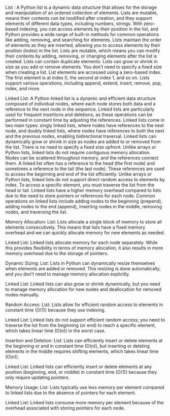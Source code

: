 List :
A Python list is a dynamic data structure that allows for the storage and manipulation of an ordered collection of elements.
Lists are mutable, means their contents can be modified after creation, and they support elements of different data types, including numbers, strings.
With zero-based indexing, you can access elements by their position in the list, and Python provides a wide range of built-in methods for common operations like adding, removing, and searching for elements.
Lists maintain the order of elements as they are inserted, allowing you to access elements by their position (index) in the list.
Lists are mutable, which means you can modify their contents by adding, removing, or changing elements after the list is created.
Lists can contain duplicate elements.
Lists can grow or shrink in size as you add or remove elements. You don’t need to specify a fixed size when creating a list.
List elements are accessed using a zero-based index. The first element is at index 0, the second at index 1, and so on.
Lists support various operations, including append, extend, insert, remove, pop, index, and more.

Linked List:
A Python linked list is a dynamic and efficient data structure composed of individual nodes, where each node stores both data and a reference to the next node in the sequence.
Linked lists are particularly used for frequent insertions and deletions, as these operations can be performed in constant time by adjusting the references.
Linked lists come in two main types: singly linked lists, where nodes have references to the next node, and doubly linked lists, where nodes have references to both the next and the previous nodes, enabling bidirectional traversal.
Linked lists can dynamically grow or shrink in size as nodes are added to or removed from the list. There is no need to specify a fixed size upfront.
Unlike arrays or Python lists, linked lists do not require contiguous memory allocation. Nodes can be scattered throughout memory, and the references connect them.
A linked list often has a reference to the head (the first node) and sometimes a reference to the tail (the last node). These references are used to access the beginning and end of the list efficiently.
Unlike arrays or Python lists, linked lists do not support direct random access to elements by index. To access a specific element, you must traverse the list from the head or tail.
Linked lists have a higher memory overhead compared to lists due to the need to store pointers or references for each node.
Common operations on linked lists include adding nodes to the beginning (prepend), adding nodes to the end (append), inserting nodes in the middle, removing nodes, and traversing the list.

Memory Allocation:
List: Lists allocate a single block of memory to store all elements consecutively. This means that lists have a fixed memory overhead and we can quickly allocate memory for new elements as needed.

Linked List: Linked lists allocate memory for each node separately. While this provides flexibility in terms of memory allocation, it also results in more memory overhead due to the storage of pointers.

Dynamic Sizing:
List: Lists in Python can dynamically resize themselves when elements are added or removed. This resizing is done automatically, and you don’t need to manage memory allocation explicitly.

Linked List: Linked lists can also grow or shrink dynamically, but you need to manage memory allocation for new nodes and deallocation for removed nodes manually.

Random Access:
List: Lists allow for efficient random access to elements in constant time (O(1)) because they use indexing.

Linked List: Linked lists do not support efficient random access; you need to traverse the list from the beginning (or end) to reach a specific element, which takes linear time (O(n)) in the worst case.

Insertion and Deletion:
List: Lists can efficiently insert or delete elements at the beginning or end in constant time (O(n)), but inserting or deleting elements in the middle requires shifting elements, which takes linear time (O(n)).

Linked List: Linked lists can efficiently insert or delete elements at any position (beginning, end, or middle) in constant time (O(1)) because they only require updating pointers.

Memory Usage:
List: Lists typically use less memory per element compared to linked lists due to the absence of pointers for each element.

Linked List: Linked lists consume more memory per element because of the overhead associated with storing pointers for each node.

